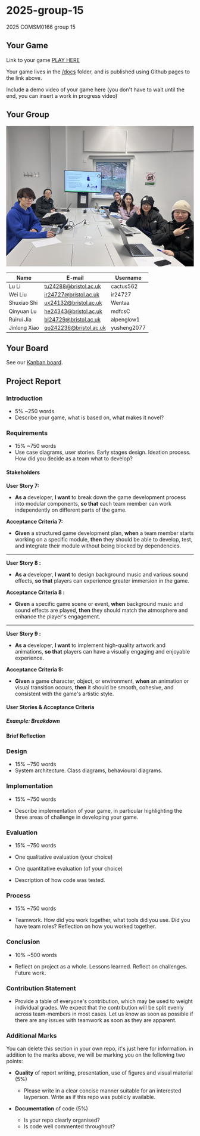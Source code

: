 # 2025-group-15
2025 COMSM0166 group 15

## Your Game

Link to your game [PLAY HERE](https://peteinfo.github.io/COMSM0166-project-template/)

Your game lives in the [/docs](/docs) folder, and is published using Github pages to the link above.

Include a demo video of your game here (you don't have to wait until the end, you can insert a work in progress video)

## Your Group

![Group 15](https://github.com/UoB-COMSM0166/2025-group-15/blob/main/Images/IMG_6600.JPG?raw=true)

| Name         | E-mail                  | Username       |
|--------------|-------------------------|----------------|
| Lu Li        | tu24288@bristol.ac.uk   | cactus562      |
| Wei Liu      | ir24727@bristol.ac.uk   | ir24727        |
| Shuxiao Shi  | ux24132@bristol.ac.uk   | Wentaa         |
| Qinyuan Lu   | he24343@bristol.ac.uk   | mdfcsC         |
| Ruirui Jia   | bl24729@bristol.ac.uk   | alpenglow1     |
| Jinlong Xiao | qo242236@bristol.ac.uk  | yusheng2077    |

## Your Board

See our [Kanban board](https://github.com/orgs/UoB-COMSM0166/projects/117).

## Project Report

### Introduction

- 5% ~250 words 
- Describe your game, what is based on, what makes it novel? 

### Requirements 

- 15% ~750 words
- Use case diagrams, user stories. Early stages design. Ideation process. How did you decide as a team what to develop? 

#### Stakeholders
<!-- 【DDL周六晚24点前】表格 -->
**User Story 7:**  
- **As a** developer, **I want** to break down the game development process into modular components,  **so that** each team member can work independently on different parts of the game.  

**Acceptance Criteria 7:**  
- **Given** a structured game development plan, **when** a team member starts working on a specific module,  **then** they should be able to develop, test, and integrate their module without being blocked by dependencies.  

---
**User Story 8 :**  
- **As a** developer, **I want** to design background music and various sound effects, **so that** players can experience greater immersion in the game.  

**Acceptance Criteria 8 :**  
- **Given** a specific game scene or event, **when** background music and sound effects are played, **then** they should match the atmosphere and enhance the player's engagement.  

---
**User Story 9 :**  
- **As a** developer, **I want** to implement high-quality artwork and animations, **so that** players can have a visually engaging and enjoyable experience.  

**Acceptance Criteria 9:**  
- **Given** a game character, object, or environment,  **when** an animation or visual transition occurs, **then** it should be smooth, cohesive, and consistent with the game's artistic style.

#### User Stories & Acceptance Criteria
<!-- 【DDL周六晚24点前】使用markdown的unordered list格式，操作方法：键入“-”后空格再写文字 -->

##### Example: Breakdown
<!-- 【DDL周六晚24点前】选一个user story来拆解成任务 -->

#### Brief Reflection
<!-- 【DDL周六晚24点前】待填充 -->

### Design

- 15% ~750 words 
- System architecture. Class diagrams, behavioural diagrams. 

### Implementation

- 15% ~750 words

- Describe implementation of your game, in particular highlighting the three areas of challenge in developing your game. 

### Evaluation

- 15% ~750 words

- One qualitative evaluation (your choice) 

- One quantitative evaluation (of your choice) 

- Description of how code was tested. 

### Process 

- 15% ~750 words

- Teamwork. How did you work together, what tools did you use. Did you have team roles? Reflection on how you worked together. 

### Conclusion

- 10% ~500 words

- Reflect on project as a whole. Lessons learned. Reflect on challenges. Future work. 

### Contribution Statement

- Provide a table of everyone's contribution, which may be used to weight individual grades. We expect that the contribution will be split evenly across team-members in most cases. Let us know as soon as possible if there are any issues with teamwork as soon as they are apparent. 

### Additional Marks

You can delete this section in your own repo, it's just here for information. in addition to the marks above, we will be marking you on the following two points:

- **Quality** of report writing, presentation, use of figures and visual material (5%) 
  - Please write in a clear concise manner suitable for an interested layperson. Write as if this repo was publicly available.

- **Documentation** of code (5%)

  - Is your repo clearly organised? 
  - Is code well commented throughout?
